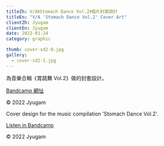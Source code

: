 ```yaml
---
titleZh: V/A《Stomach Dance Vol.2》唱片封面設計
titleEn: "V/A 'Stomach Dance Vol.2' Cover Art"
clientZh: Jyugam
clientEn: Jyugam
date: 2022-01-24
category: graphic

thumb: cover-sd2-0.jpg
gallery:
  - cover-sd2-1.jpg
---
```


為音樂合輯《胃跳舞 Vol.2》做的封套設計。

[Bandcamp 網址](https://jyugam.bandcamp.com/album/stomach-dance-vol-2)<br/>

© 2022 Jyugam

<!-- lang -->

Cover design for the music compilation 'Stomach Dance Vol.2'.

[Listen in Bandcamp](https://jyugam.bandcamp.com/album/stomach-dance-vol-2)<br/>

© 2022 Jyugam
